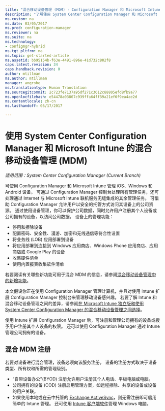 ```yaml
---
title: "混合移动设备管理 (MDM) - Configuration Manager 和 Microsoft Intune | Microsoft Docs"
description: "了解使用 System Center Configuration Manager 和 Microsoft Intune 的混合移动设备管理 (MDM)。"
ms.custom: na
ms.date: 03/05/2017
ms.prod: configuration-manager
ms.reviewer: na
ms.suite: na
ms.technology:
- configmgr-hybrid
ms.tgt_pltfrm: na
ms.topic: get-started-article
ms.assetid: bb95154b-f63e-4491-896e-41d732c802f8
caps.latest.revision: 34
caps.handback.revision: 0
author: mtillman
ms.author: mtillman
manager: angrobe
ms.translationtype: Human Translation
ms.sourcegitcommit: 2c723fe7137a95df271c3612c88805efd8fb9a77
ms.openlocfilehash: e54478a03807c939ffa64ff39a21ef6f9ea4ae2d
ms.contentlocale: zh-cn
ms.lasthandoff: 05/17/2017

---
```

# <a name="hybrid-mobile-device-management-mdm-with-system-center-configuration-manager-and-microsoft-intune"></a>使用 System Center Configuration Manager 和 Microsoft Intune 的混合移动设备管理 (MDM)

*适用范围：System Center Configuration Manager (Current Branch)*


可使用 Configuration Manager 和 Microsoft Intune 管理 iOS、Windows 和 Android 设备。 可通过 Configuration Manager 控制台处理所有管理任务，还可处理通过 Internet 与 Microsoft Intune 联机服务无缝集成的其余管理任务。  可借助 Configuration Manager 允许用户以安全的托管方式访问其设备上的公司资源。 通过使用设备管理，你可以保护公司数据，同时允许用户注册其个人设备或公司拥有的设备，以访问公司数据。 设备上的管理功能：

-   停用和擦除设备
-   配置密码、安全性、漫游、加密和无线通信等符合性设置
-   将业务线 (LOB) 应用部署到设备
-   将应用部署到连接到 Windows 应用商店、Windows Phone 应用商店、应用商店或 Google Play 的设备
-   收集硬件清单
-   使用内置报表收集软件清单

若要阅读有关哪些新功能可用于混合 MDM 的信息，请参阅[混合移动设备管理中的新增功能](../understand/whats-new-in-hybrid-mobile-device-management.md)。

本文假设你正在使用 Configuration Manager 管理计算机，并且对使用 Intune 扩展 Configuration Manager 控制台来管理移动设备感兴趣。 若要了解 Intune 和混合移动设备管理之间的差异，请参阅[在 Microsoft Intune 独立版和使用 System Center Configuration Manager 的混合移动设备管理之间选择](choose-between-standalone-intune-and-hybrid-mobile-device-management.md)。

使用 Intune 扩展 Configuration Manager 后，可注册和管理公司拥有的设备或授予用户注册其个人设备的权限。 还可以使用 Configuration Manager 通过 Intune 管理公司拥有的设备。

## <a name="hybrid-mdm-enrollment"></a>混合 MDM 注册
若要对设备进行混合管理，设备必须向该服务注册。 设备的注册方式取决于设备类型、所有权和所需的管理级别。
- “自带设备办公”(BYOD) 注册允许用户注册其个人电话、平板电脑或电脑。
- 公司拥有的设备 (COD) 注册启用管理方案，如远程擦除、共享的设备或设备的用户关联。
- 如果使用本地或在云中托管的 [Exchange ActiveSync](../plan-design/device-enrollment-methods.md#mobile-device-management-with-exchange-activesync-and-configuration-manager)，则无需注册即可启用简单的 Intune 管理。 还可使用 [Intune 客户端软件](/intune/deploy-use/manage-windows-pcs-with-microsoft-intune)管理 Windows 电脑。

